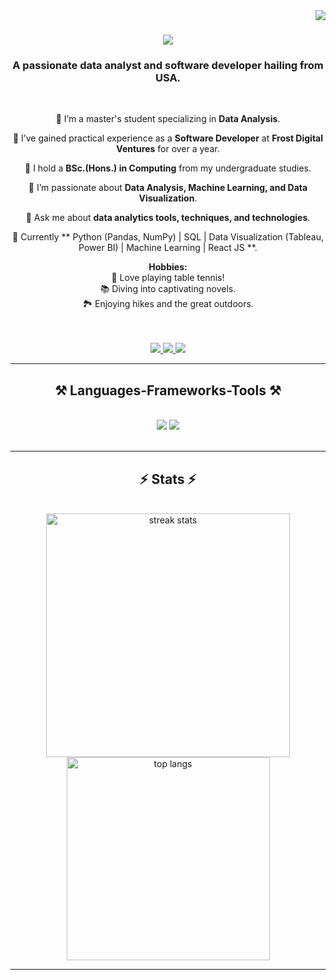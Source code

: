 <img align="right" src="https://visitor-badge.laobi.icu/badge?page_id=rupa-08.rupa-08" />

<h1 align="center">
    <img src="https://readme-typing-svg.herokuapp.com/?font=Righteous&size=35&center=true&vCenter=true&width=500&height=70&duration=4000&lines=Hi+there!+👋;+I'm+Rupa+Shrestha!;&color=6495ED"" />
</h1>

<h3 align="center">A passionate data analyst and software developer hailing from USA.</h3>

<br/>

<div align="center"> 

🚀 I’m a master's student specializing in **Data Analysis**.
 
 🚀 I’ve gained practical experience as a **Software Developer** at **Frost Digital Ventures** for over a year.

 🔭 I hold a **BSc.(Hons.) in Computing** from my undergraduate studies.

 🌟 I’m passionate about **Data Analysis, Machine Learning, and Data Visualization**.

 💬 Ask me about **data analytics tools, techniques, and technologies**.
 
 🌱 Currently ** Python (Pandas, NumPy) | SQL | Data Visualization (Tableau, Power BI) | Machine Learning | React JS **.

 **Hobbies:** <br/>
        🏓 Love playing table tennis! <br/>
        📚 Diving into captivating novels. <br/>
        🏞️ Enjoying hikes and the great outdoors. 
 </div>

 <br />
 <br />
<div align="center"> 
  <a href="mailto:rupashrestha597@gmail.com">
    <img src="https://img.shields.io/badge/Gmail-333333?style=for-the-badge&logo=gmail&logoColor=red" />
  </a>
  <a href="https://np.linkedin.com/in/rupa-shrestha" target="_blank">
    <img src="https://img.shields.io/badge/LinkedIn-0077B5?style=for-the-badge&logo=linkedin&logoColor=white" target="_blank" />
  </a>
  <a href="https://shrestha-rupa.web.app/" target="_blank">
     <img src="https://img.shields.io/badge/Portfolio-FF5722?style=for-the-badge&logo=todoist&logoColor=white" target="_blank" /> <!-- sqlite, safari, google-chrome are other good icon options -->
  </a>
</div>

 <hr/>
 
<h2 align="center">⚒️ Languages-Frameworks-Tools ⚒️</h2>
<br/>
<div align="center">
<!--     <img src="https://skillicons.dev/icons?i=react,html,css,vscode,github,tailwind,git" /> -->
<!--     <img src="https://skillicons.dev/icons?i=nodejs,javascript,typescript,express,firebase,mongodb" /><br> -->
    <img src="https://skillicons.dev/icons?i=python,rstudio,sqlite,react,html,css,vscode,github,tailwind" />
    <img src="https://skillicons.dev/icons?i=javascript,typescript,express,firebase,mongodb,git,github" /><br>
</div>

</div>

<br/>
<hr/>

<h2 align="center">⚡ Stats ⚡</h2>
<br>
<div align=center>
  <img width=390 align="center" src="https://streak-stats.demolab.com?user=rupa-08&theme=dark&border_radius=10&date_format=M%20j%5B%2C%20Y%5D" alt="streak stats"/>
  <img width=325 align="center" src="https://camo.githubusercontent.com/4c926d8f9b974c08a82441f4b9d96eef061d97f0299309a5ff577675c2ba0db5/68747470733a2f2f6769746875622d726561646d652d73746174732e76657263656c2e6170702f6170692f746f702d6c616e67732f3f757365726e616d653d727570612d3038266c61796f75743d636f6d70616374267468656d653d726561637426626f726465725f7261646975733d3130" alt="top langs" />
</div>

<hr/>

<!--
